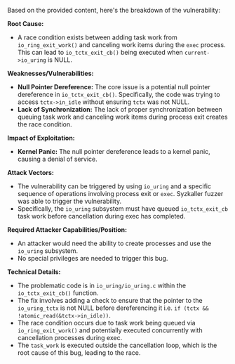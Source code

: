 Based on the provided content, here's the breakdown of the vulnerability:

**Root Cause:**

- A race condition exists between adding task work from `io_ring_exit_work()` and canceling work items during the `exec` process. This can lead to `io_tctx_exit_cb()` being executed when `current->io_uring` is NULL.

**Weaknesses/Vulnerabilities:**

- **Null Pointer Dereference:** The core issue is a potential null pointer dereference in `io_tctx_exit_cb()`. Specifically, the code was trying to access `tctx->in_idle` without ensuring `tctx` was not NULL.
- **Lack of Synchronization:** The lack of proper synchronization between queuing task work and canceling work items during process exit creates the race condition.

**Impact of Exploitation:**

- **Kernel Panic:**  The null pointer dereference leads to a kernel panic, causing a denial of service.

**Attack Vectors:**

- The vulnerability can be triggered by using `io_uring` and a specific sequence of operations involving process exit or `exec`. Syzkaller fuzzer was able to trigger the vulnerability.
- Specifically, the `io_uring` subsystem must have queued `io_tctx_exit_cb` task work before cancellation during exec has completed.

**Required Attacker Capabilities/Position:**

- An attacker would need the ability to create processes and use the `io_uring` subsystem.
- No special privileges are needed to trigger this bug.

**Technical Details:**

- The problematic code is in `io_uring/io_uring.c` within the `io_tctx_exit_cb()` function.
- The fix involves adding a check to ensure that the pointer to the `io_uring_tctx` is not NULL before dereferencing it i.e. `if (tctx && !atomic_read(&tctx->in_idle))`.
- The race condition occurs due to task work being queued via `io_ring_exit_work()` and potentially executed concurrently with cancellation processes during exec.
- The `task_work` is executed outside the cancellation loop, which is the root cause of this bug, leading to the race.
